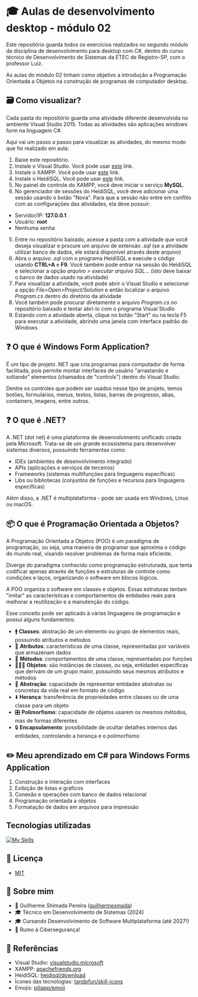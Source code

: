 
# 🎓 Aulas de desenvolvimento desktop - módulo 02

Este repositório guarda todos os exercícios realizados no segundo módulo da disciplina de desenvolvimento para desktop com C#, dentro do curso técnico de Desenvolvimento de Sistemas da ETEC de Registro-SP, com o professor Luiz.

As aulas do módulo 02 tinham como objetivo a introdução a Programação Orientada a Objetos na construção de programas de computador desktop.

## 🗃 Como visualizar?
Cada pasta do repositório guarda uma atividade diferente desenvolvida no ambiente Visual Studio 2015. Todas as atividades são aplicações windows form na linguagem C#. 

Aqui vai um passo a passo para visualizar as atividades, do mesmo modo que foi realizado em aula:

1. Baixe este repositório.
2. Instale o Visual Studio. Você pode usar [este](https://visualstudio.microsoft.com/pt-br/) link.
3. Instale o XAMPP. Você pode usar [este](https://www.apachefriends.org/pt_br/index.html) link.
3. Instale o HeidiSQL. Você pode usar [este](https://www.heidisql.com/download.php) link.
4. No painel de controle do XAMPP, você deve iniciar o serviço **MySQL**.
4. No gerenciador de sessões do HeidiSQL, você deve adicionar uma sessão usando o botão "Nova". Para que a sessão não entre em conflito com as configurações das atividades, ela deve possuir:
- Servidor/IP: **127.0.0.1**
- Usuário: **root**
- Nenhuma senha
5. Entre no repositório baixado, acesse a pasta com a atividade que você deseja visualizar e procure um arquivo de extensão *.sql* (se a atividade utilizar banco de dados, ele estará disponível através deste arquivo)
6.  Abra o arquivo *.sql* com o programa HeidiSQL e execute o código usando **CTRL+A** e **F9**. Você também pode entrar na sessão do HeidiSQL e selecionar a opção *arquivo > executar arquivo SQL...* (isto deve baixar o banco de dados usado na atividade)
3. Para visualizar a atividade, você pode abrir o Visual Studio e selecionar a opção *File>Open>Project/Solution* e então localizar o arquivo *Program.cs* dentro do diretório da atividade
4. Você também pode procurar diretamente o arquivo *Program.cs* no repositório baixado e tentar abrí-lo com o programa Visual Studio
5. Estando com a atividade aberta, clique no botão "Start" ou na tecla F5 para executar a atividade, abrindo uma janela com interface padrão do Windows

## ❓ O que é Windows Form Application?
É um tipo de projeto .NET que cria programas para computador de forma facilitada, pois permite montar interfaces de usuário "arrastando e soltando" elementos (chamados de "controls") dentro do Visual Studio.

Dentre os controles que podem ser usados nesse tipo de projeto, temos botões, formulários, menus, textos, listas, barras de progresso, abas, containers, imagens, entre outros.

## ❓ O que é .NET?
A .NET (dot net) é uma plataforma de desenvolvimento unificado criada pela Microsoft. Trata-se de um grande ecossistema para desenvolver sistemas diversos, possuindo ferramentas como:
- IDEs (ambientes de desenvolvimento integrado)
- APIs (aplicações e serviços de terceiros)
- Frameworks (sistemas multifunções para linguagens específicas)
- Libs ou bibliotecas (conjuntos de funções e recursos para linguagens específicas)

Além disso, a .NET é multiplataforma - pode ser usada em Windows, Linux ou macOS.

## 📦 O que é Programação Orientada a Objetos?

A Programação Orientada a Objetos (POO) é um paradigma de programação, ou seja, uma maneira de programar que aproxima o código do mundo real, visando resolver problemas de forma mais eficiente.

Diverge do paradigma conhecido como programação estruturada, que tenta codificar apenas através de funções e estruturas de controle como condições e laços, organizando o software em blocos lógicos.
 
A POO organiza o software em classes e objetos. Essas estruturas tentam "imitar" as características e comportamentos de entidades reais para melhorar a reutilização e a manutenção do código. 

Esse conceito pode ser aplicado à várias linguagens de programação e possui alguns fundamentos:
- 🚹 **Classes**: abstração de um elemento ou grupo de elementos reais, possuindo atributos e métodos
- 🔖 **Atributos**: características de uma classe, representadas por variáveis que armazenam dados
- 🔧 **Métodos**: comportamentos de uma classe, representadas por funções
- 🙋🙋‍♀️ **Objetos**: são instâncias de classes, ou seja, entidades específicas que derivam de um grupo maior, possuindo seus mesmos atributos  e métodos
- 📝 **Abstração**: capacidade de representar entidades abstratas ou concretas da vida real em formato de código
- ⬇️ **Herança**: transferência de propriedades entre classes ou de uma classe para um objeto
- 🎛 **Polimorfismo**: capacidade de objetos usarem os mesmos métodos, mas de formas diferentes
- 🔒 **Encapsulamento**: possibilidade de ocultar detalhes internos das entidades, controlando a herança e o polimorfismo

## ✏️ Meu aprendizado em C# para Windows Forms Application
1. Construção e interação com interfaces
2. Exibição de listas e gráficos
3. Conexão e operações com banco de dados relacional
4. Programação orientada a objetos
5. Formatação de dados em arquivos para impressão

## Tecnologias utilizadas

[![My Skills](https://skillicons.dev/icons?i=cs,visualstudio,mysql)](https://skillicons.dev)

## 📃 Licença

- [MIT](https://choosealicense.com/licenses/mit/)

## 👤 Sobre mim
- 👤 Guilherme Shimada Pereira ([guilhermexmada](https://github.com/guilhermexmada))
- 🎓 Técnico em Desenvolvimento de Sistemas (2024)
- 🎓 Cursando Desenvolvimento de Software Multiplataforma (até 2027!) 
- 🚀 Rumo à Cibersegurança!

## 🔗 Referências

- Visual Studio: [visualstudio.microsoft](https://visualstudio.microsoft.com/pt-br/)
- XAMPP: [apachefriends.org](https://www.apachefriends.org/pt_br/index.html)
- HeidiSQL: [heidisql/download](https://www.heidisql.com/download.php)
- Ícones das tecnologias: [tandpfun/skill-icons](https://github.com/tandpfun/skill-icons)
- Emojis: [piliapp/emoji](https://getemoji.com/)
